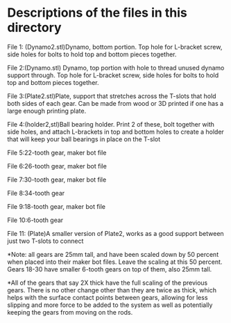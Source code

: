 # Descriptions of the files in this directory

File 1: (Dynamo2.stl)Dynamo, bottom portion. Top hole for L-bracket screw, side holes for bolts to hold top and bottom pieces together. 

File 2:(Dynamo.stl) Dynamo, top portion with hole to thread unused dynamo support through. Top hole for L-bracket screw, side holes for bolts to hold top and bottom pieces together. 

File 3:(Plate2.stl)Plate, support that stretches across the T-slots that hold both sides of each gear. Can be made from wood or 3D printed if one has a large enough printing plate. 

File 4:(holder2,stl)Ball bearing holder. Print 2 of these, bolt together with side holes, and attach L-brackets in top and bottom holes to create a holder that will keep your ball bearings in place on the T-slot 

File 5:22-tooth gear, maker bot file

File 6:26-tooth gear, maker bot file 

File 7:30-tooth gear, maker bot file 

File 8:34-tooth gear

File 9:18-tooth gear, maker bot file 

File 10:6-tooth gear 

File 11: (Plate)A smaller version of Plate2, works as a good support between just two T-slots to connect

*Note: all gears are 25mm tall, and have been scaled down by 50 percent when placed into their maker bot files. Leave the scaling at this 50 percent. Gears 18-30 have smaller 6-tooth gears on top of them, also 25mm tall. 


*All of the gears that say 2X thick have the full scaling of the previous gears. There is no other change other than they are twice as thick, which helps with the surface contact points between gears, allowing for less slipping and more force to be added to the system as well as potentially keeping the gears from moving on the rods. 
